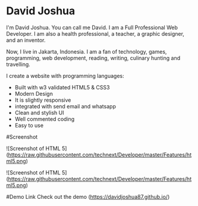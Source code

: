 # David Joshua
I'm David Joshua. You can call me David. I am a Full Professional Web Developer. I am also a health professional, a teacher, a graphic designer, and an inventor.

Now, I live in Jakarta, Indonesia. I am a fan of technology, games, programming, web development, reading, writing, culinary hunting and travelling.

I create a website with programming languages:

- Built with w3 validated HTML5 & CSS3
- Modern Design
- It is slightly responsive
- integrated with send email and whatsapp
- Clean and stylish UI
- Well commented coding
- Easy to use


#Screenshot

![Screenshot of HTML 5]
(https://raw.githubusercontent.com/technext/Developer/master/Features/html5.png)

![Screenshot of HTML 5]
(https://raw.githubusercontent.com/technext/Developer/master/Features/html5.png)

#Demo Link
Check out the demo  (https://davidjoshua87.github.io/)

